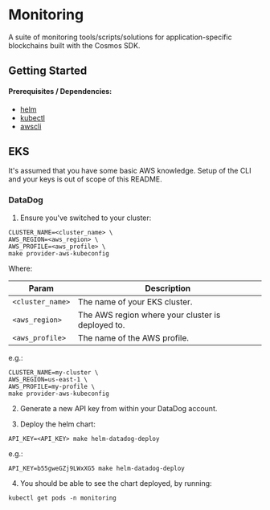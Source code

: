# Monitoring

A suite of monitoring tools/scripts/solutions for application-specific blockchains built with the Cosmos SDK.

## Getting Started

#### Prerequisites / Dependencies:

- [helm](https://helm.sh/docs/intro/install)
- [kubectl](https://kubernetes.io/docs/tasks/tools)
- [awscli](https://docs.aws.amazon.com/cli/index.html)

## EKS

It's assumed that you have some basic AWS knowledge. Setup of the CLI and your keys is out of scope of this README.

### DataDog

1. Ensure you've switched to your cluster:

```console
CLUSTER_NAME=<cluster_name> \
AWS_REGION=<aws_region> \
AWS_PROFILE=<aws_profile> \
make provider-aws-kubeconfig
```

Where:

|Param|Description|
|-----|-----------|
|`<cluster_name>`|The name of your EKS cluster.|
|`<aws_region>`|The AWS region where your cluster is deployed to.|
|`<aws_profile>`|The name of the AWS profile.|

e.g.:

```console
CLUSTER_NAME=my-cluster \
AWS_REGION=us-east-1 \
AWS_PROFILE=my-profile \
make provider-aws-kubeconfig
```

2. Generate a new API key from within your DataDog account.

3. Deploy the helm chart:

```console
API_KEY=<API_KEY> make helm-datadog-deploy
```
e.g.:

```console
API_KEY=b55gweGZj9LWxXG5 make helm-datadog-deploy
```

4. You should be able to see the chart deployed, by running:

```console
kubectl get pods -n monitoring
```
